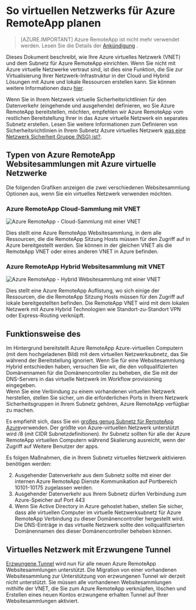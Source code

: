 <properties
    pageTitle="Zum Planen von virtuellen Netzwerks für eine Websitesammlung Azure RemoteApp | Microsoft Azure"
    description="Informationen Sie zum Planen von virtuellen Netzwerks für eine Websitesammlung Azure RemoteApp."
    services="remoteapp"
    documentationCenter="" 
    authors="mghosh1616"
    manager="mbaldwin" />

<tags
    ms.service="remoteapp"
    ms.workload="compute"
    ms.tgt_pltfrm="na"
    ms.devlang="na"
    ms.topic="article"
    ms.date="08/15/2016"
    ms.author="elizapo" />

# <a name="how-to-plan-your-virtual-network-for-azure-remoteapp"></a>So virtuellen Netzwerks für Azure RemoteApp planen

> [AZURE.IMPORTANT]
> Azure RemoteApp ist nicht mehr verwendet werden. Lesen Sie die Details der [Ankündigung](https://go.microsoft.com/fwlink/?linkid=821148) .

Dieses Dokument beschreibt, wie Ihre Azure virtuelles Netzwerk (VNET) und dem Subnetz für Azure RemoteApp einrichten. Wenn Sie nicht mit Azure virtuelle Netzwerke vertraut sind, ist dies eine Funktion, die Sie zur Virtualisierung Ihrer Netzwerk-Infrastruktur in der Cloud und Hybrid Lösungen mit Azure und lokale Ressourcen erstellen kann. Sie können weitere Informationen dazu [hier](../virtual-network/virtual-networks-overview.md).

Wenn Sie in Ihrem Netzwerk virtuelle Sicherheitsrichtlinien für den Datenverkehr (eingehende und ausgehende) definieren, wo Sie Azure RemoteApp bereitstellen, möchten, empfehlen wir Azure RemoteApp vom restlichen Bereitstellung Ihrer in das Azure virtuelle Netzwerk ein separates Subnetz erstellen. Lesen Sie weitere Informationen zum Definieren von Sicherheitsrichtlinien in Ihrem Subnetz Azure virtuelles Netzwerk [was eine Netzwerk Sicherheit Gruppe (NSG) ist?](../virtual-network/virtual-networks-nsg.md).

## <a name="types-of-azure-remoteapp-collections-with-azure-virtual-networks"></a>Typen von Azure RemoteApp Websitesammlungen mit Azure virtuelle Netzwerke

Die folgenden Grafiken anzeigen die zwei verschiedenen Websitesammlung Optionen aus, wenn Sie ein virtuelles Netzwerk verwenden möchten.

### <a name="azure-remoteapp-cloud-collection-with-vnet"></a>Azure RemoteApp Cloud-Sammlung mit VNET

 ![Azure RemoteApp - Cloud-Sammlung mit einer VNET](./media/remoteapp-planvpn/ra-cloudvpn.png)

Dies stellt eine Azure RemoteApp Websitesammlung, in dem alle Ressourcen, die die RemoteApp Sitzung Hosts müssen für den Zugriff auf in Azure bereitgestellt werden. Sie können in der gleichen VNET als die RemoteApp VNET oder eines anderen VNET in Azure befinden.

### <a name="azure-remoteapp-hybrid-collection-with-vnet"></a>Azure RemoteApp Hybrid Websitesammlung mit VNET

![Azure RemoteApp - Hybrid Websitesammlung mit einer VNET](./media/remoteapp-planvpn/ra-hybridvpn.png)

Dies stellt eine Azure RemoteApp Auflistung, wo sich einige der Ressourcen, die die RemoteApp Sitzung Hosts müssen für den Zugriff auf lokale bereitgestellten befinden. Die RemoteApp VNET wird mit dem lokalen Netzwerk mit Azure Hybrid Technologien wie Standort-zu-Standort VPN oder Express-Routing verknüpft.


## <a name="how-the-system-works"></a>Funktionsweise des

Im Hintergrund bereitstellt Azure RemoteApp Azure-virtuellen Computern (mit dem hochgeladenen Bild) mit dem virtuellen Netzwerksubnetz, das Sie während der Bereitstellung ignoriert. Wenn Sie für eine Websitesammlung Hybrid entschieden haben, versuchen Sie wir, die den vollqualifizierten Domänennamen für die Domänencontroller zu beheben, die Sie mit der DNS-Servers in das virtuelle Netzwerk im Workflow provisioning eingegeben.  
Wenn Sie eine Verbindung zu einem vorhandenen virtuellen Netzwerk herstellen, stellen Sie sicher, um die erforderlichen Ports in Ihrem Netzwerk Sicherheitsgruppen in Ihrem Subnetz gehören, Azure RemoteApp verfügbar zu machen. 

Es empfiehlt sich, dass Sie ein [großes genug Subnetz für RemoteApp Azure](remoteapp-vnetsizing.md)verwenden. Der größte von Azure-virtuellen Netzwerk unterstützt wird /8 (mit CIDR Subnetzdefinitionen). Ihr Subnetz sollten für alle der Azure RemoteApp virtuellen Computern während Skalierung ausreicht, wenn der Zugriff auf Weitere Benutzer der apps. 

Es folgen Maßnahmen, die in Ihrem Subnetz virtuelles Netzwerk aktivieren benötigen werden: 

2.  Ausgehender Datenverkehr aus dem Subnetz sollte mit einer der internen Azure RemoteApp Dienste Kommunikation auf Portbereich 10101-10175 zugelassen werden.
3.  Ausgehender Datenverkehr aus Ihrem Subnetz dürfen Verbindung zum Azure-Speicher auf Port 443
4.  Wenn Sie Active Directory in Azure gehostet haben, stellen Sie sicher, dass alle virtuellen Computer im virtuelle Netzwerksubnetz für Azure RemoteApp Verbindung zu dieser Domänencontroller hergestellt wird. Die DNS-Einträge in das virtuelle Netzwerk sollte den vollqualifizierten Domänennamen des dieser Domänencontroller beheben können.


## <a name="virtual-network-with-forced-tunneling"></a>Virtuelles Netzwerk mit Erzwungene Tunnel

[Erzwungene Tunnel](../vpn-gateway/vpn-gateway-about-forced-tunneling.md) wird nun für alle neuen Azure RemoteApp Websitesammlungen unterstützt. Die Migration von einer vorhandenen Websitesammlung zur Unterstützung von erzwungenen Tunnel wir derzeit nicht unterstützt.  Sie müssen alle vorhandenen Websitesammlungen mithilfe der VNET, die Sie zum Azure RemoteApp verknüpfen, löschen und Erstellen eines neuen Kontos erzwungene erhalten Tunnel auf Ihrer Websitesammlungen aktiviert. 

